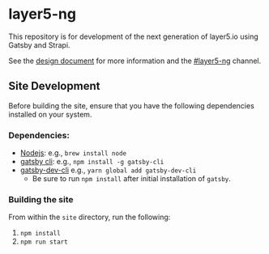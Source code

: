 # layer5-ng
This repository is for development of the next generation of layer5.io using Gatsby and Strapi.

See the [design document](https://docs.google.com/document/d/1rvUZy2_S1a2_14BAQIg6b9cMhUuu04kYzkOPDPaPptI/edit#) for more information and the [#layer5-ng](https://layer5io.slack.com/archives/C015QJKUMPU) channel.

## Site Development

Before building the site, ensure that you have the following dependencies installed on your system.

### Dependencies:

- [Nodejs](https://nodejs.org/en/): e.g., `brew install node`
- [gatsby cli](https://www.gatsbyjs.org/tutorial/part-zero/#using-the-gatsby-cli): e.g., `npm install -g gatsby-cli`
- [gatsby-dev-cli](https://www.gatsbyjs.org/contributing/setting-up-your-local-dev-environment/#gatsby-functional-changes) e.g., `yarn global add gatsby-dev-cli`
  - Be sure to run `npm install` after initial installation of `gatsby`.

### Building the site

From within the `site` directory, run the following:

1. `npm install`
1. `npm run start`

